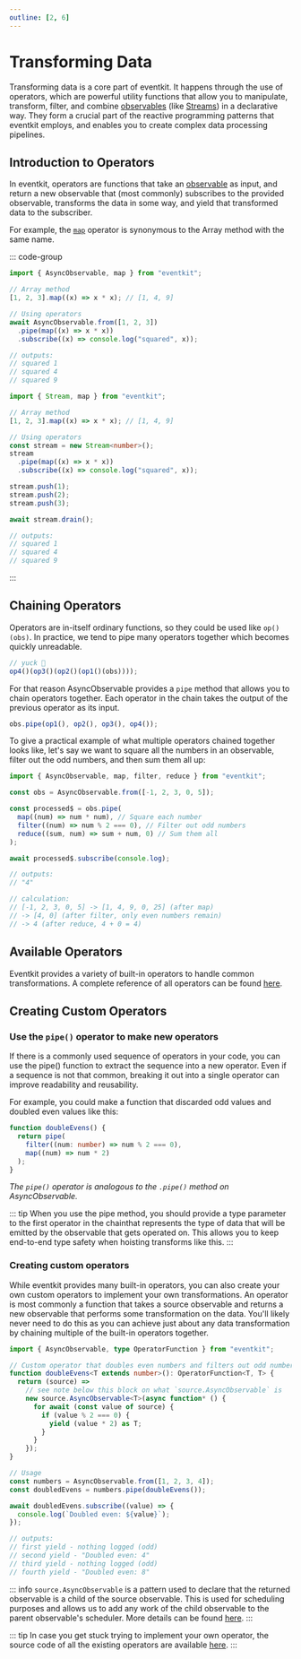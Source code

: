 ```yaml
---
outline: [2, 6]
---
```


# Transforming Data

Transforming data is a core part of eventkit. It happens through the use of operators, which are powerful utility functions that allow you to manipulate, transform, filter, and combine [observables](./observable-pattern) (like [Streams](./creating-streams)) in a declarative way. They form a crucial part of the reactive programming patterns that eventkit employs, and enables you to create complex data processing pipelines.

## Introduction to Operators

In eventkit, operators are functions that take an [observable](./observable-pattern) as input, and return a new observable that (most commonly) subscribes to the provided observable, transforms the data in some way, and yield that transformed data to the subscriber.

For example, the [`map`](/reference/eventkit/map) operator is synonymous to the Array method with the same name.

::: code-group
```ts [AsyncObservable]
import { AsyncObservable, map } from "eventkit";

// Array method
[1, 2, 3].map((x) => x * x); // [1, 4, 9]

// Using operators
await AsyncObservable.from([1, 2, 3])
  .pipe(map((x) => x * x))
  .subscribe((x) => console.log("squared", x));

// outputs:
// squared 1
// squared 4
// squared 9
```
```ts [Stream]
import { Stream, map } from "eventkit";

// Array method
[1, 2, 3].map((x) => x * x); // [1, 4, 9]

// Using operators
const stream = new Stream<number>();
stream
  .pipe(map((x) => x * x))
  .subscribe((x) => console.log("squared", x));

stream.push(1);
stream.push(2);
stream.push(3);

await stream.drain();

// outputs:
// squared 1
// squared 4
// squared 9
```
:::

## Chaining Operators

Operators are in-itself ordinary functions, so they could be used like `op()(obs)`. In practice, we tend to pipe many operators together which becomes quickly unreadable.

```ts
// yuck 🤮
op4()(op3()(op2()(op1()(obs))));
```

For that reason AsyncObservable provides a `pipe` method that allows you to chain operators together. Each operator in the chain takes the output of the previous operator as its input.

```ts
obs.pipe(op1(), op2(), op3(), op4());
```

To give a practical example of what multiple operators chained together looks like, let's say we want to square all the numbers in an observable, filter out the odd numbers, and then sum them all up:

```ts
import { AsyncObservable, map, filter, reduce } from "eventkit";

const obs = AsyncObservable.from([-1, 2, 3, 0, 5]);

const processed$ = obs.pipe(
  map((num) => num * num), // Square each number
  filter((num) => num % 2 === 0), // Filter out odd numbers
  reduce((sum, num) => sum + num, 0) // Sum them all
);

await processed$.subscribe(console.log);

// outputs:
// "4"

// calculation:
// [-1, 2, 3, 0, 5] -> [1, 4, 9, 0, 25] (after map)
// -> [4, 0] (after filter, only even numbers remain)
// -> 4 (after reduce, 4 + 0 = 4)
```

## Available Operators

Eventkit provides a variety of built-in operators to handle common transformations. A complete reference of all operators can be found [here](/reference/operators).

## Creating Custom Operators

### Use the `pipe()` operator to make new operators

If there is a commonly used sequence of operators in your code, you can use the pipe() function to extract the sequence into a new operator. Even if a sequence is not that common, breaking it out into a single operator can improve readability and reusability.

For example, you could make a function that discarded odd values and doubled even values like this:

```ts
function doubleEvens() {
  return pipe(
    filter((num: number) => num % 2 === 0),
    map((num) => num * 2)
  );
}
```

_The `pipe()` operator is analogous to the `.pipe()` method on AsyncObservable._

::: tip
When you use the pipe method, you should provide a type parameter to the first operator in the chainthat represents the type of data that will be emitted by the observable that gets operated on. This allows you to keep end-to-end type safety when hoisting transforms like this.
:::

### Creating custom operators

While eventkit provides many built-in operators, you can also create your own custom operators to implement your own transformations. An operator is most commonly a function that takes a source observable and returns a new observable that performs some transformation on the data. You'll likely never need to do this as you can achieve just about any data transformation by chaining multiple of the built-in operators together.

```ts
import { AsyncObservable, type OperatorFunction } from "eventkit";

// Custom operator that doubles even numbers and filters out odd numbers
function doubleEvens<T extends number>(): OperatorFunction<T, T> {
  return (source) =>
    // see note below this block on what `source.AsyncObservable` is
    new source.AsyncObservable<T>(async function* () {
      for await (const value of source) {
        if (value % 2 === 0) {
          yield (value * 2) as T;
        }
      }
    });
}

// Usage
const numbers = AsyncObservable.from([1, 2, 3, 4]);
const doubledEvens = numbers.pipe(doubleEvens());

await doubledEvens.subscribe((value) => {
  console.log(`Doubled even: ${value}`);
});

// outputs:
// first yield - nothing logged (odd)
// second yield - "Doubled even: 4"
// third yield - nothing logged (odd)
// fourth yield - "Doubled even: 8"
```

::: info
`source.AsyncObservable` is a pattern used to declare that the returned observable is a child of the source observable. This is used for scheduling purposes and allows us to add any work of the child observable to the parent observable's scheduler. More details can be found [here](./scheduling#composing-observables).
:::

::: tip
In case you get stuck trying to implement your own operator, the source code of all the existing operators are available [here](https://github.com/hntrl/eventkit/blob/main/packages/eventkit/lib/operators).
:::
